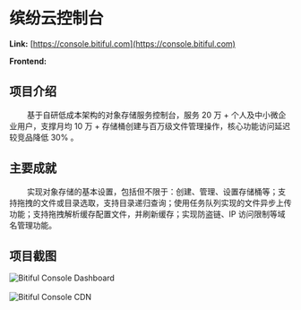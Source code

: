 # 缤纷云控制台

**Link:** [https://console.bitiful.com](https://console.bitiful.com)

**Frontend:**
[<Badge type="tip" text="React" />](https://react.dev)
[<Badge type="tip" text="Tailwind CSS" />](https://tailwindcss.com)
[<Badge type="tip" text="Ant Design" />](https://ant.design)
[<Badge type="tip" text="AntV" />](https://antv.antgroup.com)
[<Badge type="tip" text="Axios" />](https://axios-http.com)

## 项目介绍

&nbsp;&nbsp;&nbsp;&nbsp;&nbsp;&nbsp;&nbsp;&nbsp;基于自研低成本架构的对象存储服务控制台，服务 20 万 + 个人及中小微企业用户，支撑月均 10 万 + 存储桶创建与百万级文件管理操作，核心功能访问延迟较竞品降低 30% 。

## 主要成就

&nbsp;&nbsp;&nbsp;&nbsp;&nbsp;&nbsp;&nbsp;&nbsp;实现对象存储的基本设置，包括但不限于：创建、管理、设置存储桶等；支持拖拽的文件或目录选取，支持目录递归查询；使用任务队列实现的文件异步上传功能；支持拖拽解析缓存配置文件，并刷新缓存；实现防盗链、IP 访问限制等域名管理功能。

## 项目截图

![Bitiful Console Dashboard](/projects/bitiful/console-dashboard.png)
<br />
<br />
![Bitiful Console CDN](/projects/bitiful/console-cdn.png)
